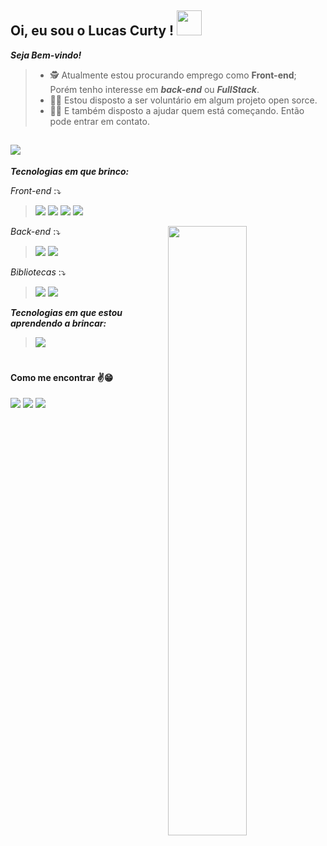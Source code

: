 ## Oi, eu sou o Lucas Curty ! <img src="https://github.com/kaueMarques/kaueMarques/raw/master/hi.gif" width="40px"/>
**_Seja Bem-vindo!_**
> - 🕵️‍ Atualmente estou procurando emprego como **Front-end**; Porém tenho interesse em **_back-end_** ou **_FullStack_**.
> - 🙋‍♂️ Estou disposto a ser voluntário em algum projeto open sorce.
> - 👨‍🏫 E também disposto a ajudar quem está começando. Então pode entrar em contato.
> 
![](https://www.teahub.io/photos/full/284-2841446_pixel-art-cyberpunk-gif.gif)
-
**_Tecnologias em que brinco:_**

*Front-end* :⤵️

  >![](https://img.shields.io/badge/-JavaScript-fffffd?style=flat&logoColor=yellow&logo=javascript) 
  ![](https://img.shields.io/badge/-HTML-fffffd?style=flat&logoColor=orange&logo=html5)
  ![](https://img.shields.io/badge/-CSS-fffffd?style=flat&logoColor=blue&logo=css3)
  ![](https://img.shields.io/badge/-React.js-fffffd?style=flat&logoColor=blue&logo=react) 
  
  <img align="right" width="50%" src="https://github-readme-stats.vercel.app/api/top-langs/?username=lucascurty&layout=compact&langs_count=16&theme=chartreuse-dark"/>
  
  *Back-end* :⤵️
  
  >![](https://img.shields.io/badge/-Node.js-fffffd?style=flat&logoColor=dark-green&logo=node.js)
  ![](https://img.shields.io/badge/-Express.js-fffffd?style=flat&logoColor=006600&logo=express)
  
  *Bibliotecas* :⤵️
  
  >![](https://img.shields.io/badge/-Sass-fffffd?style=flat&logoColor=dark-pink&logo=sass)
  ![](https://img.shields.io/badge/-StyledComponents-fffffd?style=flat&logoColor=orange&logo=styledcomponents)
 
**_Tecnologias em que estou aprendendo a brincar:_** 

  >![](https://img.shields.io/badge/-TypeScript-fffffd?style=flat&logoColor=dark-green&logo=TypeScript) 
  #
  
  
   
#### **Como me encontrar** ✌️😁
  <a href="https://www.linkedin.com/in/lucas-curty-97398b195/"><img src="https://img.shields.io/badge/-LinkedIn-0A66C2?style=flat&labelColor=0A66C2&logo=Linkedin&Color=withe"></a>
  <a href="https://www.instagram.com/ldcurty/"><img src="https://img.shields.io/badge/-instagram-B4348C?style=flat&logo=Instagram&logoColor=white&link=https://www.instagram.com/jjean_dev"></a>
  <a href="https://twitter.com/Ldcurty"><img src="https://img.shields.io/badge/-Twitter-0077B5?style=flat&logo=Twitter&logoColor=white&link=https://twitter.com/brunadl_"></a>

